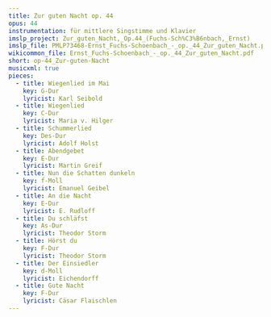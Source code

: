 ```yaml
---
title: Zur guten Nacht op. 44
opus: 44
instrumentation: für mittlere Singstimme und Klavier
imslp_project: Zur_guten_Nacht,_Op.44_(Fuchs-Sch%C3%B6nbach,_Ernst)
imslp_file: PMLP73468-Ernst_Fuchs-Schoenbach_-_op._44_Zur_guten_Nacht.pdf
wikicommon_file: Ernst_Fuchs-Schoenbach_-_op._44_Zur_guten_Nacht.pdf
short: op-44_Zur-guten-Nacht
musicxml: true
pieces:
  - title: Wiegenlied im Mai
    key: G-Dur
    lyricist: Karl Seibold
  - title: Wiegenlied
    key: C-Dur
    lyricist: Maria v. Hilger
  - title: Schummerlied
    key: Des-Dur
    lyricist: Adolf Holst
  - title: Abendgebet
    key: E-Dur
    lyricist: Martin Greif
  - title: Nun die Schatten dunkeln
    key: f-Moll
    lyricist: Emanuel Geibel
  - title: An die Nacht
    key: E-Dur
    lyricist: E. Rudloff
  - title: Du schläfst
    key: As-Dur
    lyricist: Theodor Storm
  - title: Hörst du
    key: F-Dur
    lyricist: Theodor Storm
  - title: Der Einsiedler
    key: d-Moll
    lyricist: Eichendorff
  - title: Gute Nacht
    key: F-Dur
    lyricist: Cäsar Flaischlen
---
```

